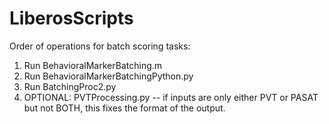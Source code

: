 # LiberosScripts
Order of operations for batch scoring tasks: 

1) Run BehavioralMarkerBatching.m
2) Run BehavioralMarkerBatchingPython.py
3) Run BatchingProc2.py
4) OPTIONAL: PVTProcessing.py -- if inputs are only either PVT or PASAT but not BOTH, this fixes the format of the output. 
